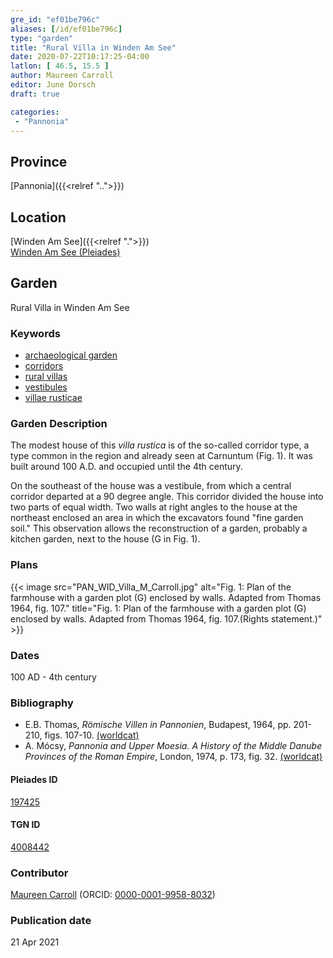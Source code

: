 ```yaml
---
gre_id: "ef01be796c"
aliases: [/id/ef01be796c]
type: "garden"
title: "Rural Villa in Winden Am See"
date: 2020-07-22T10:17:25-04:00
latlon: [ 46.5, 15.5 ]
author: Maureen Carroll
editor: June Dorsch
draft: true

categories:
 - "Pannonia"
---
```


## Province

[Pannonia]({{<relref "..">}})

<!--### Province Description-->

<!-- DESCRIPTION -->


## Location

[Winden Am See]({{<relref ".">}}) \
[Winden Am See (Pleiades)](https://pleiades.stoa.org/places/197425)

<!--### Location Description-->


<!--## Sublocation-->

<!--
[AREA WITHIN LOCATION, LIKE “PALATINE HILL”](GEOREFERENCE LINK)
A sublocation is any area larger than an individual garden, but located within a location. I would always try to include a link to a controlled vocabulary here if possible. This ID may well be different from the Garden ID, e.g., Pompeii versus a Garden in one of the houses which has its own Pleiades ID.
-->

<!--### Sublocation Description-->

<!-- DESCRIPTION -->

## Garden

Rural Villa in Winden Am See

### Keywords

- [archaeological garden](#)
- [corridors](http://vocab.getty.edu/page/aat/300004294)
- [rural villas](#)
- [vestibules](http://vocab.getty.edu/page/aat/300083076)
- [villae rusticae](http://vocab.getty.edu/page/aat/300005518)

### Garden Description

The modest house of this *villa rustica* is of the so-called corridor type, a type common in the region and already seen at Carnuntum (Fig. 1). It was built around 100 A.D. and occupied until the 4th century.

On the southeast of the house was a vestibule, from which a central corridor departed at a 90 degree angle. This corridor divided the house into two parts of equal width. Two walls at right angles to the house at the northeast enclosed an area in which the excavators found "fine garden soil." This observation allows the reconstruction of a garden, probably a kitchen garden, next to the house (G in Fig. 1).

<!--### Maps-->


### Plans

{{< image src="PAN_WID_Villa_M_Carroll.jpg" alt="Fig. 1: Plan of the farmhouse with a garden plot (G) enclosed by walls. Adapted from Thomas 1964, fig. 107." title="Fig. 1: Plan of the farmhouse with a garden plot (G) enclosed by walls. Adapted from Thomas 1964, fig. 107.(Rights statement.)" >}}

<!--### Images-->


### Dates

100 AD - 4th century

### Bibliography

*  E.B. Thomas, *Römische Villen in Pannonien*, Budapest, 1964, pp. 201-210, figs. 107-10. [(worldcat)](http://www.worldcat.org/oclc/785736879)
* A. Mócsy, *Pannonia and Upper Moesia. A History of the Middle Danube Provinces of the Roman Empire*, London, 1974, p. 173, fig. 32. [(worldcat)](http://www.worldcat.org/oclc/644823914)

<!--#### Periodo ID-->

<!-- [PERIODO_ID](https://pleiades.stoa.org/places/PLEIADES_ID) -->

#### Pleiades ID

[197425](https://pleiades.stoa.org/places/197425)

#### TGN ID

[4008442](http://vocab.getty.edu/page/tgn/4008442)

### Contributor

[Maureen Carroll](https://www.sheffield.ac.uk/archaeology/our-people/academic-staff/maureen-carroll) (ORCID: [0000-0001-9958-8032](https://orcid.org/0000-0001-9958-8032))

### Publication date


21 Apr 2021